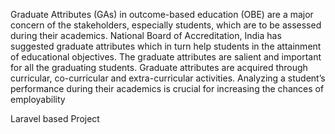 Graduate Attributes (GAs) in outcome-based education (OBE) are a major concern of the stakeholders, especially students, which are to be assessed during their academics. National Board of Accreditation, India has suggested graduate attributes which in turn help students in the attainment of educational objectives. The graduate attributes are salient and important for all the graduating students. Graduate attributes are acquired through curricular, co-curricular and extra-curricular activities. Analyzing a student’s performance during their academics is crucial for increasing the chances of employability

Laravel based Project
